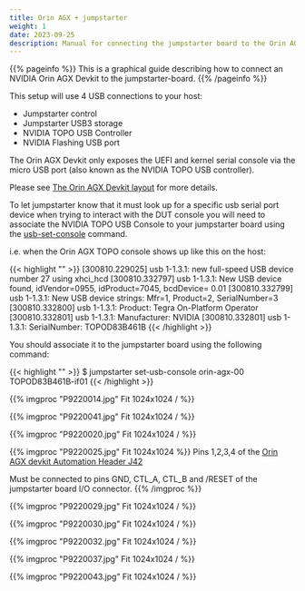 ```yaml
---
title: Orin AGX + jumpstarter
weight: 1
date: 2023-09-25
description: Manual for connecting the jumpstarter board to the Orin AGX devkit.
---
```


{{% pageinfo %}}
This is a graphical guide describing how to connect an NVIDIA Orin AGX Devkit
to the jumpstarter-board.
{{% /pageinfo %}}

This setup will use 4 USB connections to your host:

* Jumpstarter control
* Jumpstarter USB3 storage
* NVIDIA TOPO USB Controller
* NVIDIA Flashing USB port

The Orin AGX Devkit only exposes the UEFI and kernel serial console via the
micro USB port (also known as the NVIDIA TOPO USB controller).

Please see [The Orin AGX Devkit layout](https://developer.nvidia.com/embedded/learn/jetson-agx-orin-devkit-user-guide/developer_kit_layout.html) for more details.

To let jumpstarter know that it must look up for a specific usb serial port device
when trying to interact with the DUT console you will need to associate the
NVIDIA TOPO USB Console to your jumpstarter board using the
[usb-set-console](/docs/reference/#set-usb-console) command.

i.e. when the Orin AGX TOPO console shows up like this on the host:

{{< highlight "" >}}
[300810.229025] usb 1-1.3.1: new full-speed USB device number 27 using xhci_hcd
[300810.332797] usb 1-1.3.1: New USB device found, idVendor=0955, idProduct=7045, bcdDevice= 0.01
[300810.332799] usb 1-1.3.1: New USB device strings: Mfr=1, Product=2, SerialNumber=3
[300810.332800] usb 1-1.3.1: Product: Tegra On-Platform Operator
[300810.332801] usb 1-1.3.1: Manufacturer: NVIDIA
[300810.332801] usb 1-1.3.1: SerialNumber: TOPOD83B461B
{{< /highlight >}}

You should associate it to the jumpstarter board using the following command:

{{< highlight "" >}}
$ jumpstarter set-usb-console orin-agx-00 TOPOD83B461B-if01
{{< /highlight >}}


{{% imgproc "P9220014.jpg" Fit 1024x1024 / %}}

{{% imgproc "P9220041.jpg" Fit 1024x1024 / %}}

{{% imgproc "P9220020.jpg" Fit 1024x1024 / %}}

{{% imgproc "P9220025.jpg" Fit 1024x1024 %}}
Pins 1,2,3,4 of the [Orin AGX devkit Automation Header J42](https://developer.nvidia.com/embedded/learn/jetson-agx-orin-devkit-user-guide/developer_kit_layout.html#automation-header-j42)

Must be connected to pins GND, CTL_A, CTL_B and /RESET of the jumpstarter board I/O connector.
{{% /imgproc %}}

{{% imgproc "P9220029.jpg" Fit 1024x1024 / %}}

{{% imgproc "P9220030.jpg" Fit 1024x1024 / %}}

{{% imgproc "P9220032.jpg" Fit 1024x1024 / %}}

{{% imgproc "P9220037.jpg" Fit 1024x1024 / %}}



{{% imgproc "P9220043.jpg" Fit 1024x1024 / %}}

